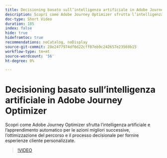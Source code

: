 ```yaml
---
title: Decisioning basato sull’intelligenza artificiale in Adobe Journey Optimizer
description: Scopri come Adobe Journey Optimizer sfrutta l’intelligenza artificiale e l’apprendimento automatico per le azioni migliori successive, l’ottimizzazione del percorso e il processo decisionale per fornire esperienze cliente personalizzate.
doc-type: Short Video
duration: 185
index: false
hide: true
hidefromtoc: true
recommendations: noCatalog, noDisplay
source-git-commit: 28e2477974df6d22cff87eb9c242657e23569b15
workflow-type: tm+mt
source-wordcount: '56'
ht-degree: 0%

---
```



# Decisioning basato sull’intelligenza artificiale in Adobe Journey Optimizer

Scopri come Adobe Journey Optimizer sfrutta l’intelligenza artificiale e l’apprendimento automatico per le azioni migliori successive, l’ottimizzazione del percorso e il processo decisionale per fornire esperienze cliente personalizzate.

<!-- 62_S520_3442520_184_aipowered-decisioning-in-adobe-journey-optimizer -->
>[!VIDEO](https://video.tv.adobe.com/v/3460272/?learn=on&enablevpops=true&captions=ita)
